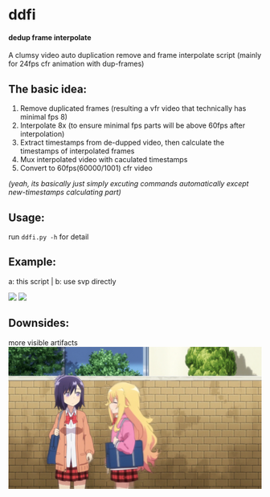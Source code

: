 # ddfi
#### dedup frame interpolate
A clumsy video auto duplication remove and frame interpolate script (mainly for 24fps cfr animation with dup-frames)

## The basic idea:
1. Remove duplicated frames (resulting a vfr video that technically has minimal fps 8)
2. Interpolate 8x (to ensure minimal fps parts will be above 60fps after interpolation)
3. Extract timestamps from de-dupped video, then calculate the timestamps of interpolated frames
4. Mux interpolated video with caculated timestamps
5. Convert to 60fps(60000/1001) cfr video

*(yeah, its basically just simply excuting commands automatically except new-timestamps calculating part)*

## Usage:
run `ddfi.py -h` for detail

## Example:
a: this script | b: use svp directly

![](https://github.com/Mr-Z-2697/ddfi/blob/main/example/ddfi.webp?raw=true)
![](https://github.com/Mr-Z-2697/ddfi/blob/main/example/simp.webp?raw=true)

## Downsides:
more visible artifacts
![](https://github.com/Mr-Z-2697/ddfi/blob/main/example/artifacts.webp?raw=true)
